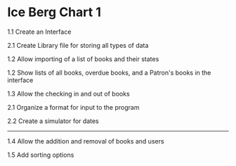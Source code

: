 # Ice Berg Chart 1 #

1.1	Create an Interface

2.1     Create Library file for storing all types of data

1.2	Allow importing of a list of books and their states

1.2     Show lists of all books, overdue books, and a Patron's books in the interface

1.3	Allow the checking in and out of books

2.1	Organize a format for input to the program

2.2	Create a simulator for dates

---

1.4	Allow the addition and removal of books and users

1.5	Add sorting options